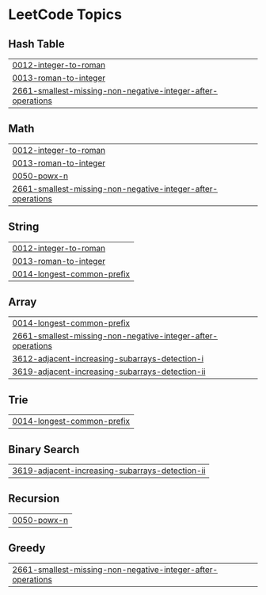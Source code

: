 <!---LeetCode Topics Start-->
# LeetCode Topics
## Hash Table
|  |
| ------- |
| [0012-integer-to-roman](https://github.com/AbhayAmoli/Leetcode/tree/master/0012-integer-to-roman) |
| [0013-roman-to-integer](https://github.com/AbhayAmoli/Leetcode/tree/master/0013-roman-to-integer) |
| [2661-smallest-missing-non-negative-integer-after-operations](https://github.com/AbhayAmoli/Leetcode/tree/master/2661-smallest-missing-non-negative-integer-after-operations) |
## Math
|  |
| ------- |
| [0012-integer-to-roman](https://github.com/AbhayAmoli/Leetcode/tree/master/0012-integer-to-roman) |
| [0013-roman-to-integer](https://github.com/AbhayAmoli/Leetcode/tree/master/0013-roman-to-integer) |
| [0050-powx-n](https://github.com/AbhayAmoli/Leetcode/tree/master/0050-powx-n) |
| [2661-smallest-missing-non-negative-integer-after-operations](https://github.com/AbhayAmoli/Leetcode/tree/master/2661-smallest-missing-non-negative-integer-after-operations) |
## String
|  |
| ------- |
| [0012-integer-to-roman](https://github.com/AbhayAmoli/Leetcode/tree/master/0012-integer-to-roman) |
| [0013-roman-to-integer](https://github.com/AbhayAmoli/Leetcode/tree/master/0013-roman-to-integer) |
| [0014-longest-common-prefix](https://github.com/AbhayAmoli/Leetcode/tree/master/0014-longest-common-prefix) |
## Array
|  |
| ------- |
| [0014-longest-common-prefix](https://github.com/AbhayAmoli/Leetcode/tree/master/0014-longest-common-prefix) |
| [2661-smallest-missing-non-negative-integer-after-operations](https://github.com/AbhayAmoli/Leetcode/tree/master/2661-smallest-missing-non-negative-integer-after-operations) |
| [3612-adjacent-increasing-subarrays-detection-i](https://github.com/AbhayAmoli/Leetcode/tree/master/3612-adjacent-increasing-subarrays-detection-i) |
| [3619-adjacent-increasing-subarrays-detection-ii](https://github.com/AbhayAmoli/Leetcode/tree/master/3619-adjacent-increasing-subarrays-detection-ii) |
## Trie
|  |
| ------- |
| [0014-longest-common-prefix](https://github.com/AbhayAmoli/Leetcode/tree/master/0014-longest-common-prefix) |
## Binary Search
|  |
| ------- |
| [3619-adjacent-increasing-subarrays-detection-ii](https://github.com/AbhayAmoli/Leetcode/tree/master/3619-adjacent-increasing-subarrays-detection-ii) |
## Recursion
|  |
| ------- |
| [0050-powx-n](https://github.com/AbhayAmoli/Leetcode/tree/master/0050-powx-n) |
## Greedy
|  |
| ------- |
| [2661-smallest-missing-non-negative-integer-after-operations](https://github.com/AbhayAmoli/Leetcode/tree/master/2661-smallest-missing-non-negative-integer-after-operations) |
<!---LeetCode Topics End-->
